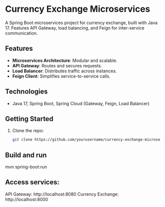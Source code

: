 # Currency Exchange Microservices

A Spring Boot microservices project for currency exchange, built with Java 17. Features API Gateway, load balancing, and Feign for inter-service communication.

## Features
- **Microservices Architecture**: Modular and scalable.
- **API Gateway**: Routes and secures requests.
- **Load Balancer**: Distributes traffic across instances.
- **Feign Client**: Simplifies service-to-service calls.

## Technologies
- Java 17, Spring Boot, Spring Cloud (Gateway, Feign, Load Balancer)

## Getting Started
1. Clone the repo:  
   ```bash
   git clone https://github.com/yourusername/currency-exchange-microservices.git

## Build and run
mvn spring-boot:run

## Access services:
API Gateway: http://localhost:8080
Currency Exchange: http://localhost:8000
